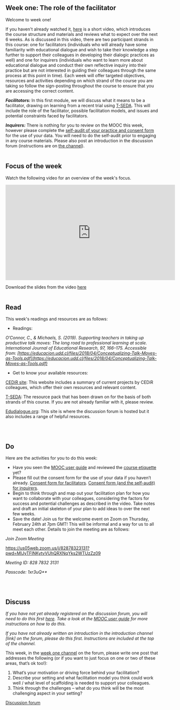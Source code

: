 ## Week one: The role of the facilitator


Welcome to week one!


If you haven't already watched it, [here](https://mbrugha.github.io/course-in-a-box/modules/introduction/introduction/) is a short video, which introduces the course structure and materials and reviews what to expect over the next 6 weeks. As is discussed in this video, there are two participant strands in this course: one for facilitators (individuals who will already have some familiarity with educational dialogue and wish to take their knowledge a step further to support their colleagues in developing their dialogic practices as well) and one for inquirers (individuals who want to learn more about educational dialogue and conduct their own reflective inquiry into their practice but are not interested in guiding their colleagues through the same process at this point in time). Each week will offer targeted objectives, resources and activities depending on which strand of the course you are taking so follow the sign-posting throughout the course to ensure that you are accessing the correct content.


**_Facilitators:_** In this first module, we will discuss what it means to be a facilitator, drawing on learning from a recent trial using [T-SEDA](https://www.educ.cam.ac.uk/research/programmes/tseda/). This will include the role of the facilitator, possible facilitation models, and issues and potential constraints faced by facilitators.

**_Inquirers:_** There is nothing for you to review on the MOOC this week, however please complete the [self-audit of your practice and consent form](https://forms.gle/yHmZD6UaA4wkwzJF7) for the use of your data. You will need to do the self-audit prior to engaging in any course materials. Please also post an introduction in the discussion forum (instructions are on [the channel](https://www.edudialogue.org/forum/dialogue-mooc-on-dialogue/introductions/)).
<br/><br/>
## Focus of the week

Watch the following video for an overview of the week's focus.

<iframe width="560" height="315" src="https://www.youtube.com/embed/H-5ITUzHUfE" frameborder="0" allow="accelerometer; autoplay; clipboard-write; encrypted-media; gyroscope; picture-in-picture" allowfullscreen></iframe>

Download the slides from the video [here](https://mbrugha.github.io/course-in-a-box/img/Slides_wk1.pdf)
<br/><br/>
## Read

This week's readings and resources are as follows:

* Readings:

*O’Connor, C., & Michaels, S. (2019). Supporting teachers in taking up productive talk moves: The long road to professional learning at scale. International Journal of Educational Research, 97, 166–175. Accessible from: [https://educacion.udd.cl/files/2018/04/Conceptualizing-Talk-Moves-as-Tools.pdf](https://educacion.udd.cl/files/2018/04/Conceptualizing-Talk-Moves-as-Tools.pdf)*

* Get to know your available resources:

[CEDiR site]( https://www.educ.cam.ac.uk/research/groups/cedir/): This website includes a summary of current projects by CEDiR colleagues, which offer their own resources and relevant content.

[T-SEDA]( https://www.educ.cam.ac.uk/research/programmes/tseda/): The resource pack that has been drawn on for the basis of both strands of this course. If you are not already familiar with it, please review.

[Edudialogue.org](https://www.edudialogue.org/): This site is where the discussion forum is hosted but it also includes a range of helpful resources.

<br/><br/>

## Do

Here are the activities for you to do this week:

* Have you seen the [MOOC user guide](https://mbrugha.github.io/course-in-a-box/modules/introduction/MOOC-user-guide/) and reviewed the [course etiquette](https://mbrugha.github.io/course-in-a-box/modules/introduction/course-etiquette/) yet?
* Please fill out the consent form for the use of your data if you haven’t already. [Consent form for facilitators](https://forms.gle/yKGL6D9xEh6m1eom7). [Consent form (and the self-audit) for inquirers](https://forms.gle/yHmZD6UaA4wkwzJF7).
* Begin to think through and map out your facilitation plan for how you want to collaborate with your colleagues, considering the factors for success and potential challenges as described in the video. Take notes and draft an initial skeleton of your plan to add ideas to over the next few weeks.
* Save the date! Join us for the welcome event on Zoom on Thursday, February 24th at 7pm GMT! This will be informal and a way for us to all meet each other. Details to join the meeting are as follows:

_Join Zoom Meeting_

https://us05web.zoom.us/j/82878323131?pwd=MlJyTFlNKytvVUhQRXNqYks2WTUzZz09

_Meeting ID: 828 7832 3131_

_Passcode: 1xr3uQ**_

<br/><br/>

## Discuss

*If you have not yet already registered on the discussion forum, you will need to do this first [here](https://www.edudialogue.org/forum/dialogue-mooc-on-dialogue/). Take a look at the [MOOC user guide](https://mbrugha.github.io/course-in-a-box/modules/introduction/MOOC-user-guide/) for more instructions on how to do this.*

*If you have not already written an introduction in the introduction channel [link] on the forum, please do this first. Instructions are included at the top of the channel.*

This week, in the [week one channel](https://www.edudialogue.org/forum/dialogue-mooc-on-dialogue/week-one-the-role-of-the-facilitator/) on the forum, please write one post that addresses the following (or if you want to just focus on one or two of these areas, that’s ok too!):

1. What’s your motivation or driving force behind your facilitation?
2. Describe your setting and what facilitation model you think could work well / what level of scaffolding is needed to support your colleagues.
3. Think through the challenges – what do you think will be the most challenging aspect in your setting?

<a class="btn btn-primary" href="https://www.edudialogue.org/forum/?foro=signin#038;redirect_to=https%3A%2F%2Fwww.edudialogue.org%2Fforum%2Fdialogue-mooc-on-dialogue%2F"><i class="fa fa-home"></i> Discussion forum</a>
